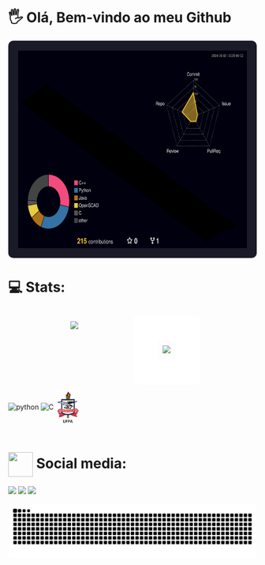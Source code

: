 <h1>🖐 Olá, Bem-vindo ao meu Github</h1>

<div style="display: flex; justify-content: center; align-items: center; gap: 20px; background-color: #1A1B27; padding: 20px; border-radius: 10px;">
  <img height="400px" src="https://raw.githubusercontent.com/DaniloSovano/danilosovano/main/profile-3d-contrib/profile-night-rainbow.svg" />
</div>

<!--<div style="display: flex; justify-content: center; align-items: center; gap: 20px; background-color: #1A1B27; padding: 20px; border-radius: 10px;">
  <img height = "200cm" src="https://github-readme-stats.vercel.app/api?username=DaniloSovano&show_icons=true&theme=tokyonight" width="400px" />
</div>-->

<h1>💻 Stats:</h1>
<div style="display: flex; justify-content: center; gap: 100px;border: 1px solid white; padding: 10px; border-radius: 10px;">

  <div style="border: 1px solid white; padding: 10px; border-radius: 10px;">
    <img height="170cm" src="https://github-readme-stats.vercel.app/api/top-langs/?username=DaniloSovano&theme=tokyonight&hide_border=false&include_all_commits=true&count_private=true&layout=compact" />
  </div>

  <div style="border: 50px solid white; padding: 10px; border-radius: 10px;">
    <img height="170cm" src="http://github-profile-summary-cards.vercel.app/api/cards/profile-details?username=DaniloSovano&theme=tokyonight" />
  </div>

</div>

<div>
  <img align="center" alt="python" height="40" width="40" src="https://cdn.jsdelivr.net/gh/devicons/devicon/icons/python/python-original.svg" />
  <img align="center" alt="C" height="40" width="40" src="https://cdn.jsdelivr.net/gh/devicons/devicon/icons/c/c-original.svg" />
  <img align="center" alt="ufpa" height="70" width="50" src="./assets/icone.png">
</div>

<br>

<h1><img align="center" height="50" width="50" src = "https://img.icons8.com/?size=100&id=95QOx2u4xvlo&format=png&color=000000"> Social media: </h1>
<div>
  <a href="https://instagram.com/danilo_sovano" target="_blank"><img src="https://img.shields.io/badge/-Instagram-%23E4405F?style=for-the-badge&logo=instagram&logoColor=white" target="_blank"></a>
  <a href="mailto:danilosovano@gmail.com"><img src="https://img.shields.io/badge/-Gmail-%23333?style=for-the-badge&logo=gmail&logoColor=dark" target="_blank"></a>
  <a href="https://www.linkedin.com/in/danilo-sovano-734b1a2b1/"><img src= "https://img.shields.io/badge/LinkedIn-0077B5?style=for-the-badge&logo=linkedin&logoColor=white"></a>
</div>
<br>
<picture>
  <source media="(prefers-color-scheme: dark)" srcset="https://raw.githubusercontent.com/DaniloSovano/danilosovano/output/github-contribution-grid-snake-dark.svg">
  <source media="(prefers-color-scheme: light)" srcset="https://raw.githubusercontent.com/DaniloSovano/danilosovano/output/github-contribution-grid-snake.svg">
  <img alt="github contribution grid snake animation" src="https://raw.githubusercontent.com/DaniloSovano/danilosovano/output/github-contribution-grid-snake.svg">
</picture>
